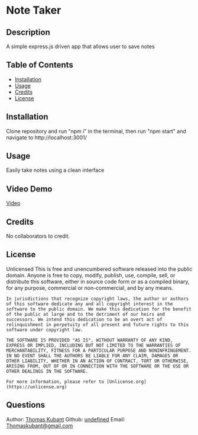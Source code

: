 # Note Taker
  ## Description
  A simple express.js driven app that allows user to save notes
  ## Table of Contents
  * [Installation](#installation)
  * [Usage](#usage)
  * [Credits](#credits)
  * [License](#license)
  ## Installation
  Clone repository and run "npm i" in the terminal, then run "npm start" and navigate to http://localhost:3001/
  ## Usage
  Easily take notes using a clean interface
  ## Video Demo
  [Video](#https://drive.google.com/file/d/1VG3zTc2gqcgjvQwhKtDdg8ZtdV4Ypv02/view)
  ## Credits
  No collaborators to credit.
  ## License
  Unlicensed
  This is free and unencumbered software released into the public domain.
    Anyone is free to copy, modify, publish, use, compile, sell, or
    distribute this software, either in source code form or as a compiled
    binary, for any purpose, commercial or non-commercial, and by any
    means.
    
    In jurisdictions that recognize copyright laws, the author or authors
    of this software dedicate any and all copyright interest in the
    software to the public domain. We make this dedication for the benefit
    of the public at large and to the detriment of our heirs and
    successors. We intend this dedication to be an overt act of
    relinquishment in perpetuity of all present and future rights to this
    software under copyright law.
    
    THE SOFTWARE IS PROVIDED "AS IS", WITHOUT WARRANTY OF ANY KIND,
    EXPRESS OR IMPLIED, INCLUDING BUT NOT LIMITED TO THE WARRANTIES OF
    MERCHANTABILITY, FITNESS FOR A PARTICULAR PURPOSE AND NONINFRINGEMENT.
    IN NO EVENT SHALL THE AUTHORS BE LIABLE FOR ANY CLAIM, DAMAGES OR
    OTHER LIABILITY, WHETHER IN AN ACTION OF CONTRACT, TORT OR OTHERWISE,
    ARISING FROM, OUT OF OR IN CONNECTION WITH THE SOFTWARE OR THE USE OR
    OTHER DEALINGS IN THE SOFTWARE.
    
    For more information, please refer to [Unlicense.org](https://unlicense.org)
  ## Questions
  Author: [Thomas Kubant](https://github.com/ThomasKubant)
  Github: [undefined](https://github.com/ThomasKubant)
  Email: [Thomaskubant@gmail.com](mailto:Thomaskubant@gmail.com)
